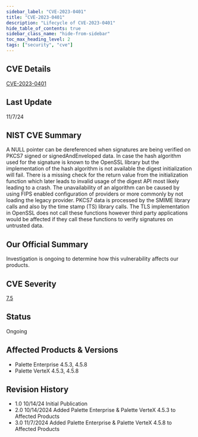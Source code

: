 ```yaml
---
sidebar_label: "CVE-2023-0401"
title: "CVE-2023-0401"
description: "Lifecycle of CVE-2023-0401"
hide_table_of_contents: true
sidebar_class_name: "hide-from-sidebar"
toc_max_heading_level: 2
tags: ["security", "cve"]
---
```


## CVE Details

[CVE-2023-0401](https://nvd.nist.gov/vuln/detail/CVE-2023-0401)

## Last Update

11/7/24

## NIST CVE Summary

A NULL pointer can be dereferenced when signatures are being verified on PKCS7 signed or signedAndEnveloped data. In
case the hash algorithm used for the signature is known to the OpenSSL library but the implementation of the hash
algorithm is not available the digest initialization will fail. There is a missing check for the return value from the
initialization function which later leads to invalid usage of the digest API most likely leading to a crash. The
unavailability of an algorithm can be caused by using FIPS enabled configuration of providers or more commonly by not
loading the legacy provider. PKCS7 data is processed by the SMIME library calls and also by the time stamp (TS) library
calls. The TLS implementation in OpenSSL does not call these functions however third party applications would be
affected if they call these functions to verify signatures on untrusted data.

## Our Official Summary

Investigation is ongoing to determine how this vulnerability affects our products.

## CVE Severity

[7.5](https://nvd.nist.gov/vuln/detail/CVE-2023-0401)

## Status

Ongoing

## Affected Products & Versions

- Palette Enterprise 4.5.3, 4.5.8
- Palette VerteX 4.5.3, 4.5.8

## Revision History

- 1.0 10/14/24 Initial Publication
- 2.0 10/14/2024 Added Palette Enterprise & Palette VerteX 4.5.3 to Affected Products
- 3.0 11/7/2024 Added Palette Enterprise & Palette VerteX 4.5.8 to Affected Products

